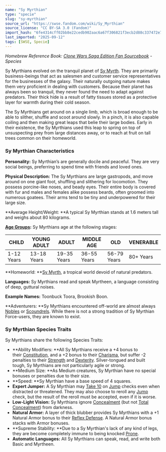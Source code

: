 ```yaml
---
name: "Sy Myrthian"
type: "specie"
slug: "sy-myrthian"
source_url: "https://swse.fandom.com/wiki/Sy_Myrthian"
source_license: "CC BY-SA 3.0 (Fandom)"
import_hash: "6fe4314cff02bb8e22cedb902aac6a67f306821f3ecb2d88c337472e7668b496"
last_imported: "2025-09-12"
tags: [SWSE, Specie]
---
```

*Homebrew Reference Book: [Clone Wars Saga Edition Fan Sourcebook](https://swse.fandom.com/wiki/Clone_Wars_Saga_Edition_Fan_Sourcebook) - Species*

Sy Myrthians evolved on the tranquil planet of [Sy Myrth](https://swse.fandom.com/wiki/Sy_Myrth). They are primarily business-beings that act as salesmen and customer service representatives for the businesses of the galaxy. Their naturally outgoing nature makes them very proficient in dealing with customers. Because their planet has always been so tranquil, they never found the need to adapt against predators. Their thick hide is a result of fatty tissues stored as a protective layer for warmth during their cold season.

The Sy Myrthians get around on a single limb, which is broad enough to be able to slither, shuffle and scoot around slowly. In a pinch, it is also capable coiling and then making great leaps that belie their large bodies. Early in their existence, the Sy Myrthians used this leap to spring on top of unsuspecting prey from large distances away, or to reach at fruit on tall trees common on their homeworld. 

### Sy Myrthian Characteristics

**Personality:** Sy Myrthian’s are generally docile and peaceful. They are very social beings, preferring to spend time with friends and loved ones. 

**Physical Description:** The Sy Myrthians are large gastropods, and move around on one giant foot, shuffling and slithering for locomotion. They possess porcine-like noses, and beady eyes. Their entire body is covered with fur and males and females alike possess beards, often groomed into numerous goatees. Their arms tend to be tiny and underpowered for their large size.

**Average Height/Weight: **A typical Sy Myrthian stands at 1.6 meters tall and weighs about 80 kilograms. 

**[Age Groups](https://swse.fandom.com/wiki/Age_Groups):** Sy Myrthians age at the following stages:

| CHILD | YOUNG ADULT | ADULT | MIDDLE AGE | OLD | VENERABLE |
| --- | --- | --- | --- | --- | --- |
| 1-12 Years | 13-18 Years | 19-35 Years | 36-55 Years | 56-79 Years | 80+ Years |

**Homeworld: **[Sy Myrth](https://swse.fandom.com/wiki/Sy_Myrth), a tropical world devoid of natural predators.

**Languages:** Sy Myrthians read and speak Myrtheen, a language consisting of deep, guttural noises.

**Example Names:** Toonbuck Toora, Brookish Boon.

**Adventurers: **Sy Myrthians encountered off-world are almost always [Nobles](https://swse.fandom.com/wiki/Nobles) or [Scoundrels](https://swse.fandom.com/wiki/Scoundrels). While there is not a strong tradition of Sy Myrthian Force-users, they are known to exist.

### Sy Myrthian Species Traits
Sy Myrthians share the following Species Traits:
- **Ability Modifiers: **All Sy Myrthians receive a +4 bonus to their [Constitution](https://swse.fandom.com/wiki/Constitution), and a +2 bonus to their [Charisma](https://swse.fandom.com/wiki/Charisma), but suffer -2 penalties to their [Strength](https://swse.fandom.com/wiki/Strength) and [Dexterity](https://swse.fandom.com/wiki/Dexterity). Silver-tongued and built tough, Sy Myrthians are not particularly agile or strong.
- **Medium Size: **As Medium creatures, Sy Myrthian have no special bonuses or penalties due to their size.
- **Speed: **Sy Myrthian have a base speed of 4 squares.
- **Expert Jumper:** A Sy Myrthian may [Take 10](https://swse.fandom.com/wiki/Take_10) on [Jump](https://swse.fandom.com/wiki/Jump) checks even when distracted or threatened. They may also choose to reroll any [Jump](https://swse.fandom.com/wiki/Jump) check, but the result of the reroll must be accepted, even if it is worse.
- **Low-Light Vision:** Sy Myrthians ignore [Concealment](https://swse.fandom.com/wiki/Concealment) (but not [Total Concealment](https://swse.fandom.com/wiki/Total_Concealment)) from darkness.
- **Natural Armor:** A layer of thick blubber provides Sy Myrthians with a +1 Natural Armor bonus to their [Reflex Defense](https://swse.fandom.com/wiki/Reflex_Defense). A Natural Armor bonus stacks with Armor bonuses.
- **Supreme Stability: **Due to a Sy Myrthian's lack of any kind of legs, they are become completely immune to being knocked [Prone](https://swse.fandom.com/wiki/Prone).
- **Automatic Languages:** All Sy Myrthians can speak, read, and write both Basic and Myrtheen.